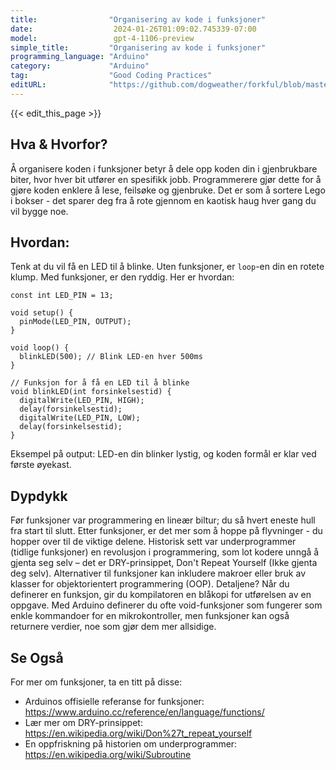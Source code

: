 ```yaml
---
title:                "Organisering av kode i funksjoner"
date:                  2024-01-26T01:09:02.745339-07:00
model:                 gpt-4-1106-preview
simple_title:         "Organisering av kode i funksjoner"
programming_language: "Arduino"
category:             "Arduino"
tag:                  "Good Coding Practices"
editURL:              "https://github.com/dogweather/forkful/blob/master/content/no/arduino/organizing-code-into-functions.md"
---
```


{{< edit_this_page >}}

## Hva & Hvorfor?
Å organisere koden i funksjoner betyr å dele opp koden din i gjenbrukbare biter, hvor hver bit utfører en spesifikk jobb. Programmerere gjør dette for å gjøre koden enklere å lese, feilsøke og gjenbruke. Det er som å sortere Lego i bokser - det sparer deg fra å rote gjennom en kaotisk haug hver gang du vil bygge noe.

## Hvordan:
Tenk at du vil få en LED til å blinke. Uten funksjoner, er `loop`-en din en rotete klump. Med funksjoner, er den ryddig. Her er hvordan:

```Arduino
const int LED_PIN = 13;

void setup() {
  pinMode(LED_PIN, OUTPUT);
}

void loop() {
  blinkLED(500); // Blink LED-en hver 500ms
}

// Funksjon for å få en LED til å blinke
void blinkLED(int forsinkelsestid) {
  digitalWrite(LED_PIN, HIGH);
  delay(forsinkelsestid);
  digitalWrite(LED_PIN, LOW);
  delay(forsinkelsestid);
}
```

Eksempel på output: LED-en din blinker lystig, og koden formål er klar ved første øyekast.

## Dypdykk
Før funksjoner var programmering en lineær biltur; du så hvert eneste hull fra start til slutt. Etter funksjoner, er det mer som å hoppe på flyvninger - du hopper over til de viktige delene. Historisk sett var underprogrammer (tidlige funksjoner) en revolusjon i programmering, som lot kodere unngå å gjenta seg selv – det er DRY-prinsippet, Don't Repeat Yourself (Ikke gjenta deg selv). Alternativer til funksjoner kan inkludere makroer eller bruk av klasser for objektorientert programmering (OOP). Detaljene? Når du definerer en funksjon, gir du kompilatoren en blåkopi for utførelsen av en oppgave. Med Arduino definerer du ofte void-funksjoner som fungerer som enkle kommandoer for en mikrokontroller, men funksjoner kan også returnere verdier, noe som gjør dem mer allsidige.

## Se Også
For mer om funksjoner, ta en titt på disse:

- Arduinos offisielle referanse for funksjoner: https://www.arduino.cc/reference/en/language/functions/
- Lær mer om DRY-prinsippet: https://en.wikipedia.org/wiki/Don%27t_repeat_yourself
- En oppfriskning på historien om underprogrammer: https://en.wikipedia.org/wiki/Subroutine